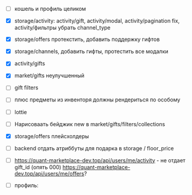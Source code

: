 - [ ] кошель и профиль целиком
- [x] storage/activity: activity/gift, activity/modal, activity/pagination fix, activity/фильтры убрать channel_type
- [x] storage/offers протекстить, добавить поддержку гифтов
- [x] storage/channels, добавить гифты, протестить все модалки
- [x] activity/gifts
- [x] market/gifts неулучшенный

- [ ] gift filters

- [ ] плюс предметы из инвенторя должны рендериться по особому
- [ ] lottie
- [ ] Нарисоваать бейджик new в market/gifts/filters/collections
- [x] storage/offers плейсхолдеры


- [ ] backend отдать атриббуты для подарка в storage / floor_price
- [ ] https://quant-marketplace-dev.top/api/users/me/activity - не отдает gift_id (опять 000) https://quant-marketplace-dev.top/api/users/me/offers?

- [ ] профиль: 
